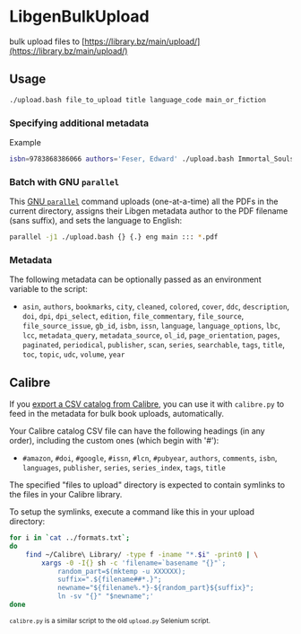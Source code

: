 # LibgenBulkUpload
bulk upload files to [https://library.bz/main/upload/](https://library.bz/main/upload/)

## Usage
```bash
./upload.bash file_to_upload title language_code main_or_fiction
```
### Specifying additional metadata

Example
```bash
isbn=9783868386066 authors='Feser, Edward' ./upload.bash Immortal_Souls.pdf 'Immortal Souls: A Treatise on Human Nature' eng main
```

### Batch with GNU `parallel`

This [GNU `parallel`](https://www.gnu.org/software/parallel/) command uploads (one-at-a-time) all the PDFs in the current directory, assigns their Libgen metadata author to the PDF filename (sans suffix), and sets the language to English:
```bash
parallel -j1 ./upload.bash {} {.} eng main ::: *.pdf
```

### Metadata

The following metadata can be optionally passed as an environment variable to the script:

 - `asin`, `authors`, `bookmarks`, `city`, `cleaned`, `colored`, `cover`, `ddc`, `description`, `doi`, `dpi`, `dpi_select`, `edition`, `file_commentary`, `file_source`, `file_source_issue`, `gb_id`, `isbn`, `issn`, `language`, `language_options`, `lbc`, `lcc`, `metadata_query`, `metadata_source`, `ol_id`, `page_orientation`, `pages`, `paginated`, `periodical`, `publisher`, `scan`, `series`, `searchable`, `tags`, `title`, `toc`, `topic`, `udc`, `volume`, `year`

## Calibre

If you [export a CSV catalog from Calibre](https://manual.calibre-ebook.com/gui.html#catalogs), you can use it with `calibre.py` to feed in the metadata for bulk book uploads, automatically.

Your Calibre catalog CSV file can have the following headings (in any order), including the custom ones (which begin with '#'):

 - `#amazon`, `#doi`, `#google`, `#issn`, `#lcn`, `#pubyear`, `authors`, `comments`, `isbn`, `languages`, `publisher`, `series`, `series_index`, `tags`, `title`

The specified "files to upload" directory is expected to contain symlinks to the files in your Calibre library.

To setup the symlinks, execute a command like this in your upload directory:
```bash
for i in `cat ../formats.txt`;
do
    find ~/Calibre\ Library/ -type f -iname "*.$i" -print0 | \
        xargs -0 -I{} sh -c 'filename=`basename "{}"`;
            random_part=$(mktemp -u XXXXXX);
            suffix=".${filename##*.}";
            newname="${filename%.*}-${random_part}${suffix}";
            ln -sv "{}" "$newname";'
done 
```

<sup>`calibre.py` is a similar script to the old `upload.py` Selenium script.</sup>
